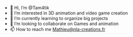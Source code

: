 - 👋 Hi, I’m @Tam4tik
- 👀 I’m interested in 3D animation and video game creation
- 🌱 I’m currently learning to organize big projects
- 💞️ I’m looking to collaborate on Games and animation
- 📫 How to reach me Mathieu@nla-creations.fr

<!---
Tam4tik/Tam4tik is a ✨ special ✨ repository because its `README.md` (this file) appears on your GitHub profile.
You can click the Preview link to take a look at your changes.
--->
